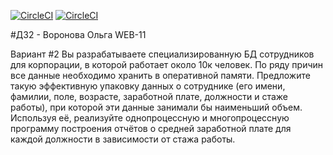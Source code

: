 [![CircleCI](https://img.shields.io/badge/build-success-ff69b4)](https://app.circleci.com/pipelines/github/vorolga/TP-C_CPP/197/workflows/ea3e56f6-5317-4a77-91d8-b5057e2c2c89/jobs/205)
[![CircleCI](https://img.shields.io/badge/coverage-69.1%25-9cf)](https://205-415650598-gh.circle-artifacts.com/0/tp_iz2/build/coverage/coverage.html)

#ДЗ2 - Воронова Ольга WEB-11  

Вариант #2
Вы разрабатываете специализированную БД сотрудников для корпорации, в которой работает около 10к человек. По ряду причин все данные необходимо хранить в оперативной памяти. Предложите такую эффективную упаковку данных о сотруднике (его имени, фамилии, поле, возрасте, заработной плате, должности и стаже работы), при которой эти данные занимали бы наименьший объем. Используя её, реализуйте однопроцессную и многопроцессную программу построения отчётов о средней заработной плате для каждой должности в зависимости от стажа работы.
